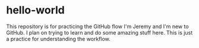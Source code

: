 # hello-world
This repository is for practicing the GitHub flow
I'm Jeremy and I'm new to GitHub. I plan on trying to learn and do some amazing stuff here. This is just a practice for understanding the workflow.
